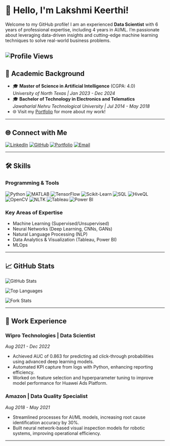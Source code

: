 # 👋 Hello, I'm Lakshmi Keerthi!

Welcome to my GitHub profile! I am an experienced **Data Scientist** with 6 years of professional expertise, including 4 years in AI/ML. I’m passionate about leveraging data-driven insights and cutting-edge machine learning techniques to solve real-world business problems.

![Profile Views](https://komarev.com/ghpvc/?username=lakshmi-keerthi&color=brightgreen)
---

## 🌟 Academic Background

- 🎓 **Master of Science in Artificial Intelligence** (CGPA: 4.0)  
  *University of North Texas | Jan 2023 - Dec 2024*  
- 🎓 **Bachelor of Technology in Electronics and Telematics**  
  *Jawaharlal Nehru Technological University | Jul 2014 - May 2018*  
- 🌐 Visit my [Portfolio](https://lakshmi-keerthi.github.io/my_portfolio/) for more about my work!

---

## 🌐 Connect with Me

[![LinkedIn](https://img.shields.io/badge/-LinkedIn-blue?style=flat&logo=linkedin&logoColor=white)](http://www.linkedin.com/in/lakshmi-keerthi)  [![GitHub](https://img.shields.io/badge/-GitHub-lightgrey?style=flat&logo=github&logoColor=white)](https://github.com/lakshmi-keerthi)  [![Portfolio](https://img.shields.io/badge/-Portfolio-black?style=flat&logo=firefox&logoColor=white)](https://lakshmi-keerthi.github.io/my_portfolio/)  [![Email](https://img.shields.io/badge/-Email-red?style=flat&logo=gmail&logoColor=white)](mailto:keerthi16101996@gmail.com)  

---

## 🛠️ Skills

### Programming & Tools
![Python](https://img.shields.io/badge/-Python-blue?style=flat-square&logo=python&logoColor=white)
![MATLAB](https://img.shields.io/badge/-MATLAB-orange?style=flat-square&logo=mathworks&logoColor=white)
![TensorFlow](https://img.shields.io/badge/-TensorFlow-orange?style=flat-square&logo=tensorflow&logoColor=white)
![Scikit-Learn](https://img.shields.io/badge/-Scikit--Learn-f3f3f3?style=flat-square&logo=scikit-learn&logoColor=blue)
![SQL](https://img.shields.io/badge/-SQL-blue?style=flat-square&logo=postgresql&logoColor=white)
![HiveQL](https://img.shields.io/badge/-HiveQL-orange?style=flat-square&logo=apache-hive&logoColor=white)
![OpenCV](https://img.shields.io/badge/-OpenCV-white?style=flat-square&logo=opencv&logoColor=blue)
![NLTK](https://img.shields.io/badge/-NLTK-green?style=flat-square&logo=nltk&logoColor=white)
![Tableau](https://img.shields.io/badge/-Tableau-blue?style=flat-square&logo=tableau&logoColor=white)
![Power BI](https://img.shields.io/badge/-Power%20BI-yellow?style=flat-square&logo=power-bi&logoColor=black)

### Key Areas of Expertise
- Machine Learning (Supervised/Unsupervised)  
- Neural Networks (Deep Learning, CNNs, GANs)
- Natural Language Processing (NLP)  
- Data Analytics & Visualization (Tableau, Power BI)  
- MLOps

---

## 📈 GitHub Stats

![GitHub Stats](https://github-readme-stats.vercel.app/api?username=lakshmi-keerthi&show_icons=true&theme=highcontrast)

![Top Languages](https://github-readme-stats.vercel.app/api/top-langs/?username=lakshmi-keerthi&layout=compact&theme=radical)

![Fork Stats](https://github-profile-summary-cards.vercel.app/api/cards/repos-per-language?username=lakshmi-keerthi&theme=radical)

---
## 💼 Work Experience

### **Wipro Technologies** | Data Scientist  
*Aug 2021 - Dec 2022*  
- Achieved AUC of 0.863 for predicting ad click-through probabilities using advanced deep learning models.  
- Automated KPI capture from logs with Python, enhancing reporting efficiency.  
- Worked on feature selection and hyperparameter tuning to improve model performance for Huawei Ads Platform.

### **Amazon** | Data Quality Specialist  
*Aug 2018 - May 2021*  
- Streamlined processes for AI/ML models, increasing root cause identification accuracy by 30%.  
- Built neural network-based visual inspection models for robotic systems, improving operational efficiency.  

---


